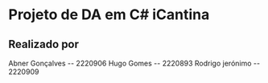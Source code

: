 # Projeto de DA em C# iCantina

## Realizado por
Abner Gonçalves -- 2220906
Hugo Gomes -- 2220893
Rodrigo jerónimo -- 2220909
